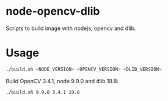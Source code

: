# node-opencv-dlib

Scripts to build image with nodejs, opencv and dlib.

# Usage

``` bash
./build.sh <NODE_VERSION> <OPENCV_VERSION> <DLIB_VERSION>
```

Build OpenCV 3.4.1, node 9.9.0 and dlib 19.8:
``` bash
./build.sh 9.9.0 3.4.1 19.8
```
